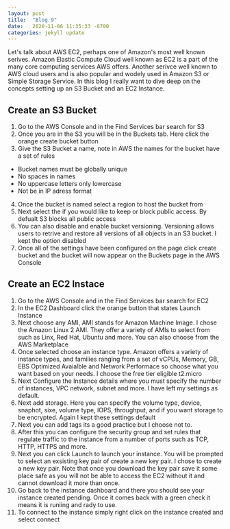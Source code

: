 ```yaml
---
layout: post
title:  "Blog 9"
date:   2020-11-06 11:35:33 -0700
categories: jekyll update
---
```


Let's talk about AWS EC2, perhaps one of Amazon's most well known serives. Amazon Elastic Compute Cloud well known as EC2 is a part of the many core computing services AWS offers. Another serivce well known to AWS cloud users and is also popular and wodely used in Amazon S3 or Simple Storage Service. In this blog I really want to dive deep on the concepts setting up an S3 Bucket and an EC2 Instance.

## Create an S3 Bucket
1. Go to the AWS Console and in the Find Services bar search for S3 
2. Once you are in the S3 you will be in the Buckets tab. Here click the orange create bucket button
3. Give the S3 Bucket a name, note in AWS the names for the bucket have a set of rules
- Bucket names must be globally unique
- No spaces in names
- No uppercase letters only lowercase
- Not be in IP adress format
4. Once the bucket is named select a region to host the bucket from
5. Next select the if you would like to keep or block public access. By defualt S3 blocks all public access
6. You can also disable and enable bucket versioning. Versioning allows users to retrive and restore all versions of all objects in an S3 bucket. I kept the option disabled
7. Once all of the settings have been configured on the page click create bucket and the bucket will now appear on the Buckets page in the AWS Console

## Create an EC2 Instace
1. Go to the AWS Console and in the Find Services bar search for EC2
2. In the EC2 Dashboard click the orange button that states Launch Instance
3. Next choose any AMI, AMI stands for Amazon Machine Image. I chose the Amazon Linux 2 AMI. They offer a variety of AMIs to select from such as Linx, Red Hat, Ubuntu and more. You can also choose from the AWS Marketplace
4. Once selected choose an instance type. Amazon offers a variety of instance types, and families ranging from a set of vCPUs, Memory, GB, EBS Optimized Avaialble and Network Performace so choose what you want based on your needs. I choose the free tier eligible t2.micro
5. Next Configure the Instance details where you must specify the number of instances, VPC network, subnet and more. I have left my settings as default.
6. Next add storage. Here you can specify the volume type, device, snaphot, sixe, volume type, IOPS, throughput, and if you want storage to be encrypted. Again I kept these settings default
7. Next you can add tags its a good practice but I choose not to.
8. After this you can configure the security group and set rules that regulate traffic to the instance from a number of ports such as TCP, HTTP, HTTPS and more.
9. Next you can click Launch to launch your instance. You will be prompted to select an exsisting key pair of create a new key pair. I chose to create a new key pair. Note that once you download the key pair save it some place safe as you will not be able to access the EC2 without it and cannot download it more than once.
10. Go back to the instance dashboard and there you should see your instance created pending. Once it comes back with a green check it means it is runiing and rady to use.
11. To connect to the instance simply right click on the instance created and select connect
